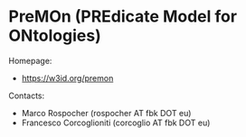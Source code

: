 PreMOn (PREdicate Model for ONtologies)
===

Homepage:
* https://w3id.org/premon

Contacts:
* Marco Rospocher (rospocher AT fbk DOT eu)
* Francesco Corcoglioniti (corcoglio AT fbk DOT eu)
